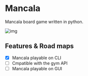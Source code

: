 # Mancala

Mancala board game written in python.

![img](https://github.com/qqhann/Mancala/blob/main/assets/preview_cli.png)

## Features & Road maps

- [x] Mancala playable on CLI
- [ ] Cmpatible with the gym API
- [ ] Mancala playable on GUI
